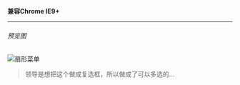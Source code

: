 
**兼容Chrome IE9+**
***
###### 预览图
![扇形菜单](http://images2015.cnblogs.com/blog/737870/201704/737870-20170422133423087-211654873.gif)
>领导是想把这个做成复选框，所以做成了可以多选的...



